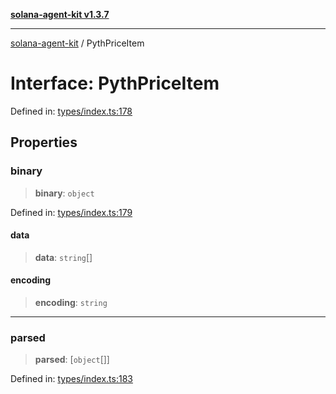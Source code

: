 [**solana-agent-kit v1.3.7**](../README.md)

***

[solana-agent-kit](../README.md) / PythPriceItem

# Interface: PythPriceItem

Defined in: [types/index.ts:178](https://github.com/scriptscrypt/solana-agent-kit/blob/28121611ae2e5ee3f891044cd4631bfb441231fc/src/types/index.ts#L178)

## Properties

### binary

> **binary**: `object`

Defined in: [types/index.ts:179](https://github.com/scriptscrypt/solana-agent-kit/blob/28121611ae2e5ee3f891044cd4631bfb441231fc/src/types/index.ts#L179)

#### data

> **data**: `string`[]

#### encoding

> **encoding**: `string`

***

### parsed

> **parsed**: \[`object`[]\]

Defined in: [types/index.ts:183](https://github.com/scriptscrypt/solana-agent-kit/blob/28121611ae2e5ee3f891044cd4631bfb441231fc/src/types/index.ts#L183)

